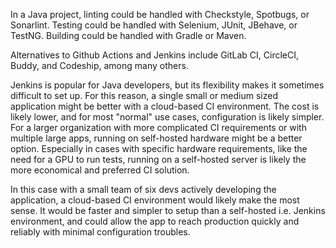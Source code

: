 In a Java project, linting could be handled with Checkstyle, Spotbugs, or Sonarlint. Testing could be handled with Selenium, JUnit, JBehave, or TestNG. Building could be handled with Gradle or Maven.

Alternatives to Github Actions and Jenkins include GitLab CI, CircleCI, Buddy, and Codeship, among many others.

Jenkins is popular for Java developers, but its flexibility makes it sometimes difficult to set up. For this reason, a single small or medium sized application might be better with a cloud-based CI environment. The cost is likely lower, and for most "normal" use cases, configuration is likely simpler. For a larger organization with more complicated CI requirements or with multiple large apps, running on self-hosted hardware might be a better option. Especially in cases with specific hardware requirements, like the need for a GPU to run tests, running on a self-hosted server is likely the more economical and preferred CI solution.

In this case with a small team of six devs actively developing the application, a cloud-based CI environment would likely make the most sense. It would be faster and simpler to setup than a self-hosted i.e. Jenkins environment, and could allow the app to reach production quickly and reliably with minimal configuration troubles.